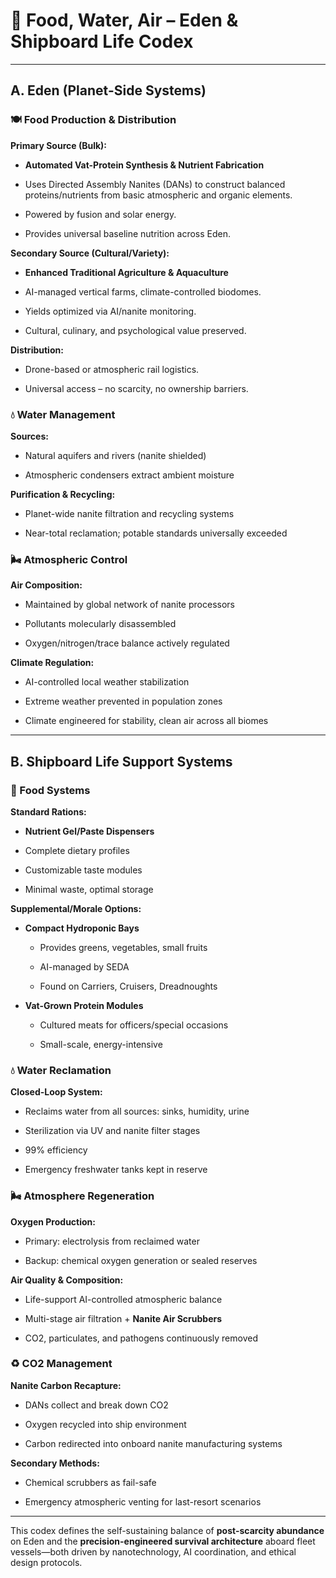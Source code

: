# **🌱 Food, Water, Air – Eden & Shipboard Life Codex**

---

## **A. Eden (Planet-Side Systems)**

### **🍽️ Food Production & Distribution**

**Primary Source (Bulk):**

* **Automated Vat-Protein Synthesis & Nutrient Fabrication**

* Uses Directed Assembly Nanites (DANs) to construct balanced proteins/nutrients from basic atmospheric and organic elements.

* Powered by fusion and solar energy.

* Provides universal baseline nutrition across Eden.

**Secondary Source (Cultural/Variety):**

* **Enhanced Traditional Agriculture & Aquaculture**

* AI-managed vertical farms, climate-controlled biodomes.

* Yields optimized via AI/nanite monitoring.

* Cultural, culinary, and psychological value preserved.

**Distribution:**

* Drone-based or atmospheric rail logistics.

* Universal access – no scarcity, no ownership barriers.

### **💧 Water Management**

**Sources:**

* Natural aquifers and rivers (nanite shielded)

* Atmospheric condensers extract ambient moisture

**Purification & Recycling:**

* Planet-wide nanite filtration and recycling systems

* Near-total reclamation; potable standards universally exceeded

### **🌬️ Atmospheric Control**

**Air Composition:**

* Maintained by global network of nanite processors

* Pollutants molecularly disassembled

* Oxygen/nitrogen/trace balance actively regulated

**Climate Regulation:**

* AI-controlled local weather stabilization

* Extreme weather prevented in population zones

* Climate engineered for stability, clean air across all biomes

---

## **B. Shipboard Life Support Systems**

### **🍲 Food Systems**

**Standard Rations:**

* **Nutrient Gel/Paste Dispensers**

* Complete dietary profiles

* Customizable taste modules

* Minimal waste, optimal storage

**Supplemental/Morale Options:**

* **Compact Hydroponic Bays**

  * Provides greens, vegetables, small fruits

  * AI-managed by SEDA

  * Found on Carriers, Cruisers, Dreadnoughts

* **Vat-Grown Protein Modules**

  * Cultured meats for officers/special occasions

  * Small-scale, energy-intensive

### **💧 Water Reclamation**

**Closed-Loop System:**

* Reclaims water from all sources: sinks, humidity, urine

* Sterilization via UV and nanite filter stages

* 99% efficiency

* Emergency freshwater tanks kept in reserve

### **🌬️ Atmosphere Regeneration**

**Oxygen Production:**

* Primary: electrolysis from reclaimed water

* Backup: chemical oxygen generation or sealed reserves

**Air Quality & Composition:**

* Life-support AI-controlled atmospheric balance

* Multi-stage air filtration \+ **Nanite Air Scrubbers**

* CO2, particulates, and pathogens continuously removed

### **♻️ CO2 Management**

**Nanite Carbon Recapture:**

* DANs collect and break down CO2

* Oxygen recycled into ship environment

* Carbon redirected into onboard nanite manufacturing systems

**Secondary Methods:**

* Chemical scrubbers as fail-safe

* Emergency atmospheric venting for last-resort scenarios

---

This codex defines the self-sustaining balance of **post-scarcity abundance** on Eden and the **precision-engineered survival architecture** aboard fleet vessels—both driven by nanotechnology, AI coordination, and ethical design protocols.

